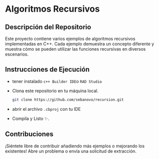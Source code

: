 # Algoritmos Recursivos

## Descripción del Repositorio

Este proyecto contiene varios ejemplos de algoritmos recursivos implementadas en C++. Cada
ejemplo demuestra un concepto diferente y muestra cómo se pueden utilizar las funciones
recursivas en diversos escenarios.

## Instrucciones de Ejecución

- tener instalado `c++ Builder IDE`o `RAD Studio`

- Clona este repositorio en tu máquina local.

  ```bash
  git clone https://github.com/sebanovo/recursion.git
  ```

- abrir el archivo `.cbproj` con tu IDE

- Compila y Listo ✨.

## Contribuciones

¡Siéntete libre de contribuir añadiendo más ejemplos o mejorando los existentes! Abre un
problema o envía una solicitud de extracción.
